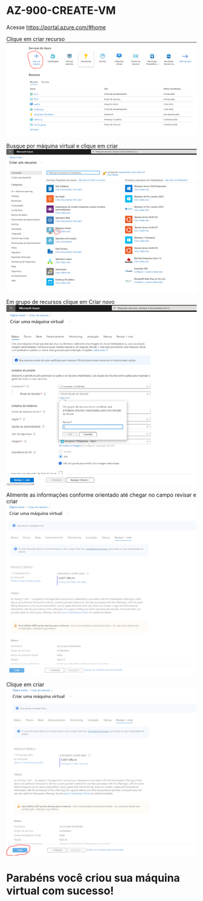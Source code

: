 # AZ-900-CREATE-VM

Acesse https://portal.azure.com/#home


Clique em criar recurso
![alt text](01.PNG)

Busque por máquina virtual e clique em criar
![alt text](02.PNG)

Em grupo de recursos clique em  Criar novo
![alt text](03.PNG)

Alimente as informações conforme orientado até chegar no campo revisar e criar
![alt text](04.PNG)

Clique em criar
![alt text](05.PNG)


# Parabéns você criou sua máquina virtual com sucesso!
